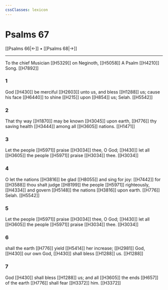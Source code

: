 ```yaml
---
cssClasses: lexicon
---
```

# Psalms 67

[[Psalms 66|←]] • [[Psalms 68|→]]

---

To the chief Musician [[H5329]] on Neginoth, [[H5058]] A Psalm [[H4210]] Song. [[H7892]]

### 1
God [[H430]] be merciful [[H2603]] unto us, and bless [[H1288]] us; cause his face [[H6440]] to shine [[H215]] upon [[H854]] us; Selah. [[H5542]]

### 2
That thy way [[H1870]] may be known [[H3045]] upon earth, [[H776]] thy saving health [[H3444]] among all [[H3605]] nations. [[H1471]]

### 3
Let the people [[H5971]] praise [[H3034]] thee, O God; [[H430]] let all [[H3605]] the people [[H5971]] praise [[H3034]] thee. [[H3034]]

### 4
O let the nations [[H3816]] be glad [[H8055]] and sing for joy: [[H7442]] for [[H3588]] thou shalt judge [[H8199]] the people [[H5971]] righteously, [[H4334]] and govern [[H5148]] the nations [[H3816]] upon earth. [[H776]] Selah. [[H5542]]

### 5
Let the people [[H5971]] praise [[H3034]] thee, O God; [[H430]] let all [[H3605]] the people [[H5971]] praise [[H3034]] thee. [[H3034]]

### 6
shall the earth [[H776]] yield [[H5414]] her increase; [[H2981]] God, [[H430]] our own God, [[H430]] shall bless [[H1288]] us. [[H1288]]

### 7
God [[H430]] shall bless [[H1288]] us; and all [[H3605]] the ends [[H657]] of the earth [[H776]] shall fear [[H3372]] him. [[H3372]]